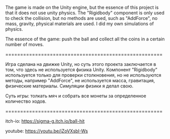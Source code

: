 The game is made on the Unity engine, but the essence of this project is that it does not use unity physics. The "Rigidbody" component is only used to check the collision, but no methods are used, such as "AddForce", no mass, gravity, physical materials are used. I did my own simulations of physics.

The essence of the game: push the ball and collect all the coins in a certain number of moves.

=====================================================

Игра сделана на движке Unity, но суть этого проекта заключается в том, что здесь не используется физика Unity. Компонент "Rigidbody" используется только для проверки столкновения, но не используются методы, например "AddForce", не используется масса, гравитация, физические материалы. Симуляции физики я делал свою.

Суть игры: толкать мяч и собрать все монеты за определенное количество ходов.

=====================================================

itch-io: https://sigma-g.itch.io/ball-hit

youtube: https://youtu.be/jZoVXsbI-Ws
